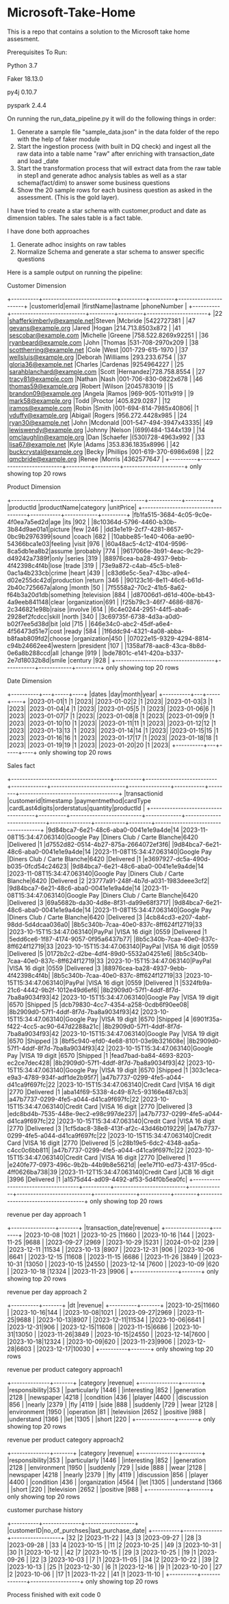 # Microsoft-Take-Home
This is a repo that contains a solution to the Microsoft take home assesment.

Prerequisites To Run:


Python 3.7

Faker 18.13.0

py4j 0.10.7

pyspark 2.4.4

On running the run_data_pipeline.py it will do the following things in order:
1) Generate a sample file "sample_data.json" in the data folder of the repo with the help of faker module
2) Start the ingestion process (with built in DQ check) and ingest all the raw data into a table name "raw" after enriching with transaction_date and load _date
3) Start the transformation process that will extract data from the raw table in step1 and generate adhoc analysis tables as well as a star schema(fact/dim) to answer some business questions
4) Show the 20 sample rows for each business question as asked in the assessment. (This is the gold layer).
   
I have tried to create a star schema with customer,product and date as dimension tables. The sales table is a fact table.

I have done both approaches 

1) Generate adhoc insights on raw tables
2) Normalize Schema and generate a star schema to answer specific questions


Here is a sample output on running the pipeline:

Customer Dimension

+----------+---------------------------+---------+---------+----------------------+
|customerId|email                      |firstName|lastname |phoneNumber           |
+----------+---------------------------+---------+---------+----------------------+
|22        |shafferkimberly@example.net|Steven   |Mcbride  |5422727381            |
|47        |gevans@example.org         |Jared    |Hogan    |214.713.8503x872      |
|41        |sescobar@example.com       |Michelle |Greene   |758.522.8269x92251    |
|36        |ryanbeard@example.com      |John     |Thomas   |531-708-2970x209      |
|38        |scottherring@example.net   |Cole     |West     |001-729-615-1970      |
|37        |wellsluis@example.org      |Deborah  |Williams |293.233.6754          |
|37        |gloria36@example.net       |Charles  |Cardenas |9254964227            |
|25        |sarahblanchard@example.com |Scott    |Hernandez|728.758.8554          |
|27        |tracy81@example.com        |Nathan   |Nash     |001-706-830-0822x678  |
|46        |thomas59@example.org       |Robert   |Wilson   |2045783019            |
|5         |brandon09@example.org      |Angela   |Ramos    |969-905-1011x919      |
|9         |mark58@example.org         |Todd     |Proctor  |405.829.0287          |
|12        |iramos@example.com         |Robin    |Smith    |001-694-814-7985x40806|
|1         |vduffy@example.org         |Abigail  |Rogers   |956.272.4428x985      |
|24        |ryan30@example.net         |John     |Mcdonald |001-547-494-3947x43335|
|49        |lewiswendy@example.org     |Johnny   |Nelson   |(699)484-1344x139     |
|14        |omclaughlin@example.org    |Dan      |Schaefer |(530)728-4963x992     |
|33        |lisa67@example.net         |Kyle     |Adams    |353.836.1835x8996     |
|42        |buckcrystal@example.org    |Becky    |Phillips |001-619-370-6986x698  |
|22        |qmcbride@example.org       |Renee    |Morris   |4362577647            |
+----------+---------------------------+---------+---------+----------------------+
only showing top 20 rows

Product Dimension


+------------------------------------+-----------+------------+---------+
|productId                           |productName|category    |unitPrice|
+------------------------------------+-----------+------------+---------+
|fb1fa515-3684-4c05-9c0e-4f0ea7a5ed2d|age        |its         |902      |
|8c10364d-5796-4460-b30b-3b84d9ae01a1|picture    |few         |246      |
|dd3e1e19-2cf7-4281-8657-0bc9b2976399|sound      |coach       |682      |
|10abbe85-1e40-406a-ae90-54366bca1e03|feeling    |visit       |976      |
|60a48ac5-4c12-4104-9596-8ca5db1ea8b2|assume     |probably    |774      |
|9617066e-3b91-4eac-9c29-d49242a7389f|only       |series      |319      |
|88976cea-ba28-4937-9ebb-4f42398c4f4b|lose       |trade       |319      |
|73e9a872-c4ab-45c5-b1e8-0ac1a4b233cb|crime      |heart       |439      |
|c83d6e5c-5ea7-43bc-a9e4-d02e255dc42d|production |return      |346      |
|90123c16-8e11-46c6-b61d-2b40c725667a|along      |month       |50       |
|7f5558a2-70c2-41b5-8a62-f64b3a20d1db|something  |television  |884      |
|d87006d1-d61d-400e-bb43-4a9eeb841148|clear      |organization|691      |
|f25b79c3-46f7-4686-8876-2c346821e98b|raise      |involve     |614      |
|6c4e0244-2951-44f5-aba6-2928ef2fcdcc|skill      |north       |340      |
|3c69735f-6738-4d3a-a0d0-b02f7ee5d38d|bit        |old         |715      |
|646e34c0-abc2-45df-a6e4-4f56473d51e7|cost       |ready       |584      |
|1f6ddc94-4321-4a08-abba-b8faab809fd2|choose     |organization|450      |
|07022e15-9329-4294-8814-c94b24662ee4|western    |president   |107      |
|1358af78-aac8-43ca-8b8d-0e6a8b288ccd|all        |change      |919      |
|bde7801c-e141-420a-b337-2e7d18032b8d|smile      |century     |928      |
+------------------------------------+-----------+------------+---------+
only showing top 20 rows

Date Dimension


+----------+---+-----+----+
|dates     |day|month|year|
+----------+---+-----+----+
|2023-01-01|1  |1    |2023|
|2023-01-02|2  |1    |2023|
|2023-01-03|3  |1    |2023|
|2023-01-04|4  |1    |2023|
|2023-01-05|5  |1    |2023|
|2023-01-06|6  |1    |2023|
|2023-01-07|7  |1    |2023|
|2023-01-08|8  |1    |2023|
|2023-01-09|9  |1    |2023|
|2023-01-10|10 |1    |2023|
|2023-01-11|11 |1    |2023|
|2023-01-12|12 |1    |2023|
|2023-01-13|13 |1    |2023|
|2023-01-14|14 |1    |2023|
|2023-01-15|15 |1    |2023|
|2023-01-16|16 |1    |2023|
|2023-01-17|17 |1    |2023|
|2023-01-18|18 |1    |2023|
|2023-01-19|19 |1    |2023|
|2023-01-20|20 |1    |2023|
+----------+---+-----+----+
only showing top 20 rows

Sales fact 

+------------------------------------+----------+--------------------------+-------------+---------------------------+---------------+-----------+--------+------------------------------------+
|transactionid                       |customerid|timestamp                 |paymentmethod|cardType                   |cardLast4digits|orderstatus|quantity|productId                           |
+------------------------------------+----------+--------------------------+-------------+---------------------------+---------------+-----------+--------+------------------------------------+
|9d84bca7-6e21-48c6-aba0-0041e1e9a4de|14        |2023-11-08T15:34:47.063140|Google Pay   |Diners Club / Carte Blanche|6420           |Delivered  |1       |d7552d82-0514-4b27-875a-2664072ef3f6|
|9d84bca7-6e21-48c6-aba0-0041e1e9a4de|14        |2023-11-08T15:34:47.063140|Google Pay   |Diners Club / Carte Blanche|6420           |Delivered  |1       |e3697927-dc5a-490d-b035-0fcd54c24623|
|9d84bca7-6e21-48c6-aba0-0041e1e9a4de|14        |2023-11-08T15:34:47.063140|Google Pay   |Diners Club / Carte Blanche|6420           |Delivered  |2       |23777a91-248f-4b7d-a031-1983deee3cf2|
|9d84bca7-6e21-48c6-aba0-0041e1e9a4de|14        |2023-11-08T15:34:47.063140|Google Pay   |Diners Club / Carte Blanche|6420           |Delivered  |3       |69a5682b-da30-4d8e-8f31-da99e68f3717|
|9d84bca7-6e21-48c6-aba0-0041e1e9a4de|14        |2023-11-08T15:34:47.063140|Google Pay   |Diners Club / Carte Blanche|6420           |Delivered  |3       |4cb84cd3-e207-4abf-98dd-5d4dcaa036a0|
|8b5c340b-7caa-40e0-837c-8ff624f12719|33        |2023-10-15T15:34:47.063140|PayPal       |VISA 16 digit              |0559           |Delivered  |1       |5edd6ce6-1f87-4174-9057-0f95a6437b77|
|8b5c340b-7caa-40e0-837c-8ff624f12719|33        |2023-10-15T15:34:47.063140|PayPal       |VISA 16 digit              |0559           |Delivered  |5       |0172b2c2-d2be-4df4-89d0-5532a04251e6|
|8b5c340b-7caa-40e0-837c-8ff624f12719|33        |2023-10-15T15:34:47.063140|PayPal       |VISA 16 digit              |0559           |Delivered  |3       |88976cea-ba28-4937-9ebb-4f42398c4f4b|
|8b5c340b-7caa-40e0-837c-8ff624f12719|33        |2023-10-15T15:34:47.063140|PayPal       |VISA 16 digit              |0559           |Delivered  |1       |5324fb9a-21c6-4442-9b2f-1012e49d6ef6|
|8b2909d0-57f1-4ddf-8f7d-7ba8a9034f93|42        |2023-10-15T15:34:47.063140|Google Pay   |VISA 19 digit              |6570           |Shipped    |5       |dcb79830-4cc7-4354-a258-0cdb6f90ee08|
|8b2909d0-57f1-4ddf-8f7d-7ba8a9034f93|42        |2023-10-15T15:34:47.063140|Google Pay   |VISA 19 digit              |6570           |Shipped    |4       |6901f35a-f422-4cc5-ac90-647d2288a21c|
|8b2909d0-57f1-4ddf-8f7d-7ba8a9034f93|42        |2023-10-15T15:34:47.063140|Google Pay   |VISA 19 digit              |6570           |Shipped    |3       |8bf5c940-efd0-4e68-8101-03e9b321608e|
|8b2909d0-57f1-4ddf-8f7d-7ba8a9034f93|42        |2023-10-15T15:34:47.063140|Google Pay   |VISA 19 digit              |6570           |Shipped    |1       |fead7bad-ba84-4693-8203-ec2ce7dec428|
|8b2909d0-57f1-4ddf-8f7d-7ba8a9034f93|42        |2023-10-15T15:34:47.063140|Google Pay   |VISA 19 digit              |6570           |Shipped    |1       |303c1eca-e9a3-4789-934f-adf1de2b95f7|
|a47b7737-0299-4fe5-a044-d41ca9f697fc|22        |2023-10-15T15:34:47.063140|Credit Card  |VISA 16 digit              |2770           |Delivered  |1       |aba14f69-5338-4c49-87c5-93166e487cb3|
|a47b7737-0299-4fe5-a044-d41ca9f697fc|22        |2023-10-15T15:34:47.063140|Credit Card  |VISA 16 digit              |2770           |Delivered  |3       |edc8bd4b-7535-448e-9ec2-e98c997de237|
|a47b7737-0299-4fe5-a044-d41ca9f697fc|22        |2023-10-15T15:34:47.063140|Credit Card  |VISA 16 digit              |2770           |Delivered  |3       |1cf5dac8-38e8-413f-af2c-43d46b019229|
|a47b7737-0299-4fe5-a044-d41ca9f697fc|22        |2023-10-15T15:34:47.063140|Credit Card  |VISA 16 digit              |2770           |Delivered  |5       |c28b19e5-6dc2-4348-aa5a-c4cc0c6bb811|
|a47b7737-0299-4fe5-a044-d41ca9f697fc|22        |2023-10-15T15:34:47.063140|Credit Card  |VISA 16 digit              |2770           |Delivered  |1       |e240fe77-0973-496c-9b2b-44b9b8e5621d|
|ee1e7f10-ed73-4317-95cd-4ff0626ba738|39        |2023-11-12T15:34:47.063140|Credit Card  |JCB 16 digit               |3996           |Delivered  |1       |a1575d44-ad09-4492-af53-5d4f0b5ea0fc|
+------------------------------------+----------+--------------------------+-------------+---------------------------+---------------+-----------+--------+------------------------------------+
only showing top 20 rows

revenue per day approach 1

+----------------+-------+
|transaction_date|revenue|
+----------------+-------+
|2023-10-08      |1021   |
|2023-10-25      |11660  |
|2023-10-16      |144    |
|2023-11-25      |9688   |
|2023-09-27      |2969   |
|2023-10-29      |5231   |
|2024-01-02      |239    |
|2023-12-11      |11534  |
|2023-10-13      |8907   |
|2023-12-31      |906    |
|2023-10-06      |6641   |
|2023-12-15      |11608  |
|2023-11-15      |6686   |
|2023-11-26      |3849   |
|2023-10-31      |13050  |
|2023-10-15      |24550  |
|2023-12-14      |7600   |
|2023-10-09      |620    |
|2023-10-18      |12324  |
|2023-11-23      |9906   |
+----------------+-------+
only showing top 20 rows

revenue per day approach 2

+----------+-------+
|dt        |revenue|
+----------+-------+
|2023-10-25|11660  |
|2023-10-16|144    |
|2023-10-08|1021   |
|2023-09-27|2969   |
|2023-11-25|9688   |
|2023-10-13|8907   |
|2023-12-11|11534  |
|2023-10-06|6641   |
|2023-12-31|906    |
|2023-12-15|11608  |
|2023-11-15|6686   |
|2023-10-31|13050  |
|2023-11-26|3849   |
|2023-10-15|24550  |
|2023-12-14|7600   |
|2023-10-18|12324  |
|2023-10-09|620    |
|2023-11-23|9906   |
|2023-12-28|6603   |
|2023-12-17|10030  |
+----------+-------+
only showing top 20 rows

revenue per product category approach1 

+--------------+-------+
|category      |revenue|
+--------------+-------+
|responsibility|353    |
|particularly  |1446   |
|interesting   |852    |
|generation    |2128   |
|newspaper     |4218   |
|condition     |436    |
|player        |4400   |
|discussion    |856    |
|nearly        |2379   |
|fly           |4119   |
|side          |888    |
|suddenly      |729    |
|wear          |2128   |
|environment   |1950   |
|operation     |81     |
|television    |2652   |
|positive      |988    |
|understand    |1366   |
|let           |1305   |
|short         |220    |
+--------------+-------+
only showing top 20 rows

revenue per product category approach2 

+--------------+-------+
|category      |revenue|
+--------------+-------+
|responsibility|353    |
|particularly  |1446   |
|interesting   |852    |
|generation    |2128   |
|environment   |1950   |
|suddenly      |729    |
|side          |888    |
|wear          |2128   |
|newspaper     |4218   |
|nearly        |2379   |
|fly           |4119   |
|discussion    |856    |
|player        |4400   |
|condition     |436    |
|organization  |4564   |
|let           |1305   |
|understand    |1366   |
|short         |220    |
|television    |2652   |
|positive      |988    |
+--------------+-------+
only showing top 20 rows

customer purchase history

+----------+--------------+------------------+
|customerID|no_of_purchses|last_purchase_date|
+----------+--------------+------------------+
|32        |2             |2023-11-22        |
|43        |3             |2023-09-27        |
|28        |3             |2023-09-28        |
|33        |4             |2023-10-15        |
|11        |2             |2023-10-25        |
|49        |3             |2023-10-31        |
|30        |1             |2023-10-12        |
|42        |7             |2023-10-15        |
|29        |3             |2023-10-25        |
|19        |1             |2023-09-26        |
|22        |3             |2023-10-03        |
|7         |1             |2023-11-05        |
|34        |2             |2023-10-22        |
|39        |2             |2023-10-13        |
|25        |1             |2023-12-30        |
|6         |1             |2023-12-16        |
|9         |1             |2023-10-20        |
|27        |2             |2023-10-06        |
|17        |1             |2023-11-22        |
|41        |1             |2023-11-10        |
+----------+--------------+------------------+
only showing top 20 rows


Process finished with exit code 0
